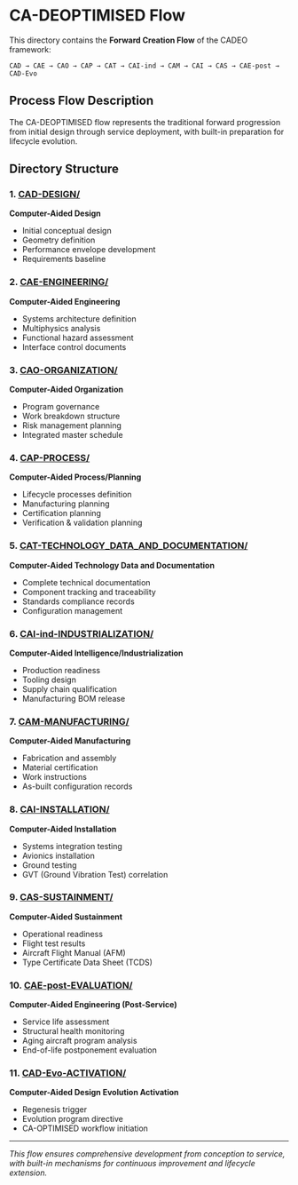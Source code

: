 # CA-DEOPTIMISED Flow

This directory contains the **Forward Creation Flow** of the CADEO framework:

`CAD → CAE → CAO → CAP → CAT → CAI-ind → CAM → CAI → CAS → CAE-post → CAD-Evo`

## Process Flow Description

The CA-DEOPTIMISED flow represents the traditional forward progression from initial design through service deployment, with built-in preparation for lifecycle evolution.

## Directory Structure

### 1. [CAD-DESIGN/](./CAD-DESIGN/)
**Computer-Aided Design**
- Initial conceptual design
- Geometry definition
- Performance envelope development
- Requirements baseline

### 2. [CAE-ENGINEERING/](./CAE-ENGINEERING/)
**Computer-Aided Engineering**
- Systems architecture definition
- Multiphysics analysis
- Functional hazard assessment
- Interface control documents

### 3. [CAO-ORGANIZATION/](./CAO-ORGANIZATION/)
**Computer-Aided Organization**
- Program governance
- Work breakdown structure
- Risk management planning
- Integrated master schedule

### 4. [CAP-PROCESS/](./CAP-PROCESS/)
**Computer-Aided Process/Planning**
- Lifecycle processes definition
- Manufacturing planning
- Certification planning
- Verification & validation planning

### 5. [CAT-TECHNOLOGY_DATA_AND_DOCUMENTATION/](./CAT-TECHNOLOGY_DATA_AND_DOCUMENTATION/)
**Computer-Aided Technology Data and Documentation**
- Complete technical documentation
- Component tracking and traceability
- Standards compliance records
- Configuration management

### 6. [CAI-ind-INDUSTRIALIZATION/](./CAI-ind-INDUSTRIALIZATION/)
**Computer-Aided Intelligence/Industrialization**
- Production readiness
- Tooling design
- Supply chain qualification
- Manufacturing BOM release

### 7. [CAM-MANUFACTURING/](./CAM-MANUFACTURING/)
**Computer-Aided Manufacturing**
- Fabrication and assembly
- Material certification
- Work instructions
- As-built configuration records

### 8. [CAI-INSTALLATION/](./CAI-INSTALLATION/)
**Computer-Aided Installation**
- Systems integration testing
- Avionics installation
- Ground testing
- GVT (Ground Vibration Test) correlation

### 9. [CAS-SUSTAINMENT/](./CAS-SUSTAINMENT/)
**Computer-Aided Sustainment**
- Operational readiness
- Flight test results
- Aircraft Flight Manual (AFM)
- Type Certificate Data Sheet (TCDS)

### 10. [CAE-post-EVALUATION/](./CAE-post-EVALUATION/)
**Computer-Aided Engineering (Post-Service)**
- Service life assessment
- Structural health monitoring
- Aging aircraft program analysis
- End-of-life postponement evaluation

### 11. [CAD-Evo-ACTIVATION/](./CAD-Evo-ACTIVATION/)
**Computer-Aided Design Evolution Activation**
- Regenesis trigger
- Evolution program directive
- CA-OPTIMISED workflow initiation

---

*This flow ensures comprehensive development from conception to service, with built-in mechanisms for continuous improvement and lifecycle extension.*